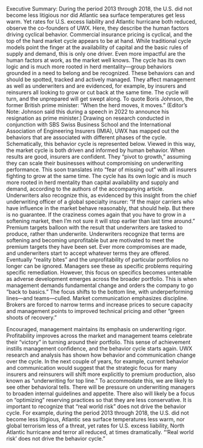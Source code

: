 Executive Summary: During the period 2013 through 2018, the U.S. did not become less litigious nor did Atlantic sea surface temperatures get less warm. Yet rates for U.S. excess liability and Atlantic hurricane both reduced, observe the co-founders of UWX. Here, they describe the human factors driving cyclical behavior.
Commercial insurance pricing is cyclical, and the top of the hard market cycle appears to be at hand. While traditional cycle models point the finger at the availability of capital and the basic rules of supply and demand, this is only one driver.
Even more impactful are the human factors at work, as the market well knows. The cycle has its own logic and is much more rooted in herd mentality—group behaviors grounded in a need to belong and be recognized.
These behaviors can and should be spotted, tracked and actively managed. They affect management as well as underwriters and are evidenced, for example, by insurers and reinsurers all looking to grow or cut back at the same time.
The cycle will turn, and the unprepared will get swept along. To quote Boris Johnson, the former British prime minister: “When the herd moves, it moves.” (Editor’s Note: Johnson said this during a speech in 2022 to announce his resignation as prime minister.)
Drawing on research conducted in conjunction with SBS Swiss Business School and the International Association of Engineering Insurers (IMIA), UWX has mapped out the behaviors that are associated with different phases of the cycle. Schematically, this behavior cycle is represented below.
Viewed in this way, the market cycle is both driven and informed by human behavior.
When results are good, insurers are confident. They “pivot to growth,” assuming they can scale their businesses without compromising on underwriting performance. This soon translates into “fear of missing out” with all insurers fighting to grow at the same time.
 The cycle has its own logic and is much more rooted in herd mentality than capital availability and supply and demand, according to the authors of the accompanying article. Underwriters also recognize this, as evidenced by this insight from the chief underwriting officer of a global specialty insurer: 
“If the major carriers who have influence in the market behave reasonably, that should help. But there is no guarantee. If the craziness comes again that you have to grow in a softening market, then I’m not sure it will stop earlier than last time around.”
Premium targets balloon with the result that underwriters are tasked to produce, rather than underwrite. Underwriters recognize that terms are softening and becoming unprofitable but are motivated to meet the premium targets they have been set. Ever more compromises are made, and underwriters start to accept whatever terms they are offered.
Eventually “reality bites” and the unprofitability of particular portfolios no longer can be ignored.
Managers see these as specific problems requiring specific remediation. However, this focus on specifics becomes untenable as adverse development emerges across the broader portfolio.
This is when management demands fundamental change and orders the company to go “back to basics.” The focus shifts to the bottom line, with underperforming lines—and teams—culled. Market communication emphasizes discipline. Brokers are forced to narrow terms and increase prices to secure capacity and management points to improved technical pricing and other “green shoots of recovery.”





Encouraged, management maintains its emphasis on underwriting rigor. Profitability improves across the market and management teams celebrate their “victory” in turning around their portfolio. This sense of achievement instills management confidence, and the behavior cycle starts again.
UWX research and analysis has shown how behavior and communication change over the cycle. In the next couple of years, for example, current behavior and communication would suggest that the strategic focus for many insurers and reinsurers will shift more explicitly to premium production, also known as “underwriting for top line.”
To accommodate this, we are likely to see other behavioral tells. There will be pressure on underwriting managers to broaden internal guidelines and appetite. There also will likely be a focus on “optimizing” reserving practices so that they are less conservative.
It is important to recognize that “real world risk” does not drive the behavior cycle. For example, during the period 2013 through 2018, the U.S. did not become less litigious, Atlantic sea surface temperatures less warm, nor global terrorism less of a threat, yet rates for U.S. excess liability, North Atlantic hurricane and terror all reduced, at times dramatically.
 “‘Real world risk’ does not drive the behavior cycle.”